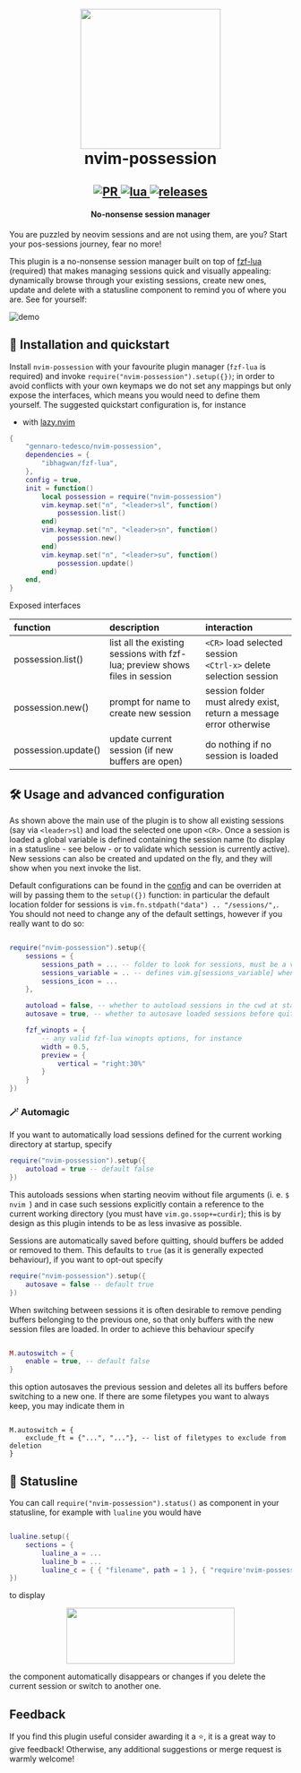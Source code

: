 <h1 align="center">
  <br>
  <img width="250" height="250" src="https://user-images.githubusercontent.com/15387611/212337464-ef0a605f-378b-4a6f-aed2-1b6598b28348.png">
  <br>
  nvim-possession
  <br>
</h1>

<h2 align="center">
  <a href="#" onclick="return false;">
    <img alt="PR" src="https://img.shields.io/badge/PRs-welcome-brightgreen.svg?style=flat"/>
  </a>
  <a href="#" onclick="return false;">
    <img alt="lua" src="https://img.shields.io/badge/lua-%232C2D72.svg?&style=flat&logo=lua&logoColor=white"/>
  </a>
  <a href="https://github.com/gennaro-tedesco/nvim-possession/releases">
    <img alt="releases" src="https://img.shields.io/github/release/gennaro-tedesco/nvim-possession"/>
  </a>
</h2>

<h4 align="center">No-nonsense session manager</h4>

You are puzzled by neovim sessions and are not using them, are you? Start your pos-sessions journey, fear no more!

This plugin is a no-nonsense session manager built on top of [fzf-lua](https://github.com/ibhagwan/fzf-lua) (required) that makes managing sessions quick and visually appealing: dynamically browse through your existing sessions, create new ones, update and delete with a statusline component to remind you of where you are. See for yourself:

![demo](https://user-images.githubusercontent.com/15387611/211946693-7c0a8f00-4ed8-4142-a8aa-a4dc75f42841.gif)

## 🔌 Installation and quickstart

Install `nvim-possession` with your favourite plugin manager (`fzf-lua` is required) and invoke `require("nvim-possession").setup({})`; in order to avoid conflicts with your own keymaps we do not set any mappings but only expose the interfaces, which means you would need to define them yourself. The suggested quickstart configuration is, for instance

- with [lazy.nvim](https://github.com/folke/lazy.nvim)

```lua
{
    "gennaro-tedesco/nvim-possession",
    dependencies = {
        "ibhagwan/fzf-lua",
    },
    config = true,
    init = function()
        local possession = require("nvim-possession")
        vim.keymap.set("n", "<leader>sl", function()
            possession.list()
        end)
        vim.keymap.set("n", "<leader>sn", function()
            possession.new()
        end)
        vim.keymap.set("n", "<leader>su", function()
            possession.update()
        end)
    end,
}
```

Exposed interfaces

| function            | description                                                                 | interaction                                                         |
| :------------------ | :-------------------------------------------------------------------------- | :------------------------------------------------------------------ |
| possession.list()   | list all the existing sessions with fzf-lua; preview shows files in session | `<CR>` load selected session<br>`<Ctrl-x>` delete selection session |
| possession.new()    | prompt for name to create new session                                       | session folder must alredy exist, return a message error otherwise  |
| possession.update() | update current session (if new buffers are open)                            | do nothing if no session is loaded                                  |

## 🛠 Usage and advanced configuration

As shown above the main use of the plugin is to show all existing sessions (say via `<leader>sl`) and load the selected one upon `<CR>`. Once a session is loaded a global variable is defined containing the session name (to display in a statusline - see below - or to validate which session is currently active). New sessions can also be created and updated on the fly, and they will show when you next invoke the list.

Default configurations can be found in the [config](https://github.com/gennaro-tedesco/nvim-possession/blob/main/lua/nvim-possession/config.lua) and can be overriden at will by passing them to the `setup({})` function: in particular the default location folder for sessions is `vim.fn.stdpath("data") .. "/sessions/",`. You should not need to change any of the default settings, however if you really want to do so:

```lua

require("nvim-possession").setup({
    sessions = {
        sessions_path = ... -- folder to look for sessions, must be a valid existing path
        sessions_variable = .. -- defines vim.g[sessions_variable] when a session is loaded
        sessions_icon = ...
    },

    autoload = false, -- whether to autoload sessions in the cwd at startup
    autosave = true, -- whether to autosave loaded sessions before quitting

    fzf_winopts = {
        -- any valid fzf-lua winopts options, for instance
        width = 0.5,
        preview = {
            vertical = "right:30%"
        }
    }
})
```

### 🪄 Automagic

If you want to automatically load sessions defined for the current working directory at startup, specify

```lua
require("nvim-possession").setup({
    autoload = true -- default false
})
```

This autoloads sessions when starting neovim without file arguments (i. e. `$ nvim `) and in case such sessions explicitly contain a reference to the current working directory (you must have `vim.go.ssop+=curdir`); this is by design as this plugin intends to be as less invasive as possible.

Sessions are automatically saved before quitting, should buffers be added or removed to them. This defaults to `true` (as it is generally expected behaviour), if you want to opt-out specify

```lua
require("nvim-possession").setup({
    autosave = false -- default true
})
```

When switching between sessions it is often desirable to remove pending buffers belonging to the previous one, so that only buffers with the new session files are loaded. In order to achieve this behaviour specify

```lua

M.autoswitch = {
	enable = true, -- default false
}
```

this option autosaves the previous session and deletes all its buffers before switching to a new one. If there are some filetypes you want to always keep, you may indicate them in

```language

M.autoswitch = {
    exclude_ft = {"...", "..."}, -- list of filetypes to exclude from deletion
}
```

## 🚥 Statusline

You can call `require("nvim-possession").status()` as component in your statusline, for example with `lualine` you would have

```lua

lualine.setup({
	sections = {
		lualine_a = ...
		lualine_b = ...
		lualine_c = { { "filename", path = 1 }, { "require'nvim-possession'.status()" } },
})
```

to display

<p align="center">
  <img width="300" height="100" src="https://user-images.githubusercontent.com/15387611/211811964-037c6233-21d6-4ee1-815c-6da068dd3595.png">
</p>

the component automatically disappears or changes if you delete the current session or switch to another one.

## Feedback

If you find this plugin useful consider awarding it a ⭐, it is a great way to give feedback! Otherwise, any additional suggestions or merge request is warmly welcome!
